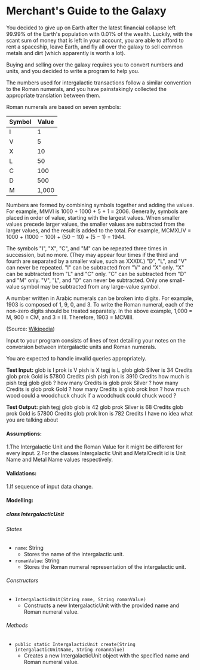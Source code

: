 # Merchant's Guide to the Galaxy

You decided to give up on Earth after the latest financial collapse left 99.99% of the Earth's population with 0.01% of the wealth. Luckily, with the scant sum of money that is left in your account, you are able to afford to rent a spaceship, leave Earth, and fly all over the galaxy to sell common metals and dirt (which apparently is worth a lot).

Buying and selling over the galaxy requires you to convert numbers and units, and you decided to write a program to help you.

The numbers used for intergalactic transactions follow a similar convention to the Roman numerals, and you have painstakingly collected the appropriate translation between them.

Roman numerals are based on seven symbols:

| Symbol | Value |
| ------ | ----- |
| I      | 1     |
| V      | 5     |
| X      | 10    |
| L      | 50    |
| C      | 100   |
| D      | 500   |
| M      | 1,000 |

Numbers are formed by combining symbols together and adding the values. For example, MMVI is 1000 + 1000 + 5 + 1 = 2006. Generally, symbols are placed in order of value, starting with the largest values. When smaller values precede larger values, the smaller values are subtracted from the larger values, and the result is added to the total. For example, MCMXLIV = 1000 + (1000 − 100) + (50 − 10) + (5 − 1) = 1944.

The symbols "I", "X", "C", and "M" can be repeated three times in succession, but no more. (They may appear four times if the third and fourth are separated by a smaller value, such as XXXIX.) "D", "L", and "V" can never be repeated. "I" can be subtracted from "V" and "X" only. "X" can be subtracted from "L" and "C" only. "C" can be subtracted from "D" and "M" only. "V", "L", and "D" can never be subtracted. Only one small-value symbol may be subtracted from any large-value symbol.

A number written in Arabic numerals can be broken into digits. For example, 1903 is composed of 1, 9, 0, and 3. To write the Roman numeral, each of the non-zero digits should be treated separately. In the above example, 1,000 = M, 900 = CM, and 3 = III. Therefore, 1903 = MCMIII.

(Source: [Wikipedia](http://en.wikipedia.org/wiki/Roman_numerals))

Input to your program consists of lines of text detailing your notes on the conversion between intergalactic units and Roman numerals.

You are expected to handle invalid queries appropriately.

**Test Input:**
glob is I
prok is V
pish is X
tegj is L
glob glob Silver is 34 Credits
glob prok Gold is 57800 Credits
pish pish Iron is 3910 Credits
how much is pish tegj glob glob ?
how many Credits is glob prok Silver ?
how many Credits is glob prok Gold ?
how many Credits is glob prok Iron ?
how much wood could a woodchuck chuck if a woodchuck could chuck wood ?

**Test Output:**
pish tegj glob glob is 42
glob prok Silver is 68 Credits
glob prok Gold is 57800 Credits
glob prok Iron is 782 Credits
I have no idea what you are talking about

#### Assumptions:

1.The Intergalactic Unit and the Roman Value for it might be different for every input.
2.For the classes Intergalactic Unit and MetalCredit id is Unit Name and Metal Name values respectively.

#### Validations:

1.If sequence of input data change.

#### Modelling:

##### class IntergalacticUnit

###### States

- `name`: String
  - Stores the name of the intergalactic unit.
- `romanValue`: String
  - Stores the Roman numeral representation of the intergalactic unit.

###### Constructors

- `IntergalacticUnit(String name, String romanValue)`
  - Constructs a new IntergalacticUnit with the provided name and Roman numeral value.

###### Methods

- `public static IntergalacticUnit create(String intergalacticUnitName, String romanValue)`
  - Creates a new IntergalacticUnit object with the specified name and Roman numeral value.
